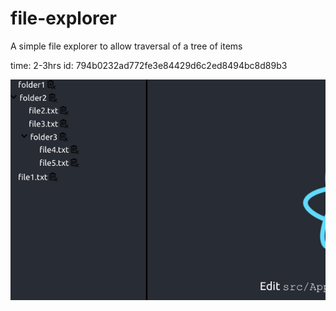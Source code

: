 # file-explorer
A simple file explorer to allow traversal of a tree of items

time: 2-3hrs
id: 794b0232ad772fe3e84429d6c2ed8494bc8d89b3


![Image of file manager](https://github.com/michael-whelan/file-explorer/blob/master/screen1.png)
